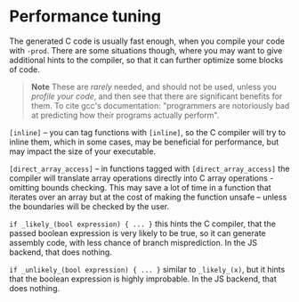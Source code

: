 # Performance tuning

The generated C code is usually fast enough, when you compile your code with `-prod`.
There are some situations though, where you may want to give additional hints to the compiler,
so that it can further optimize some blocks of code.

> **Note**
> These are *rarely* needed, and should not be used, unless you
> *profile your code*, and then see that there are significant benefits for them.
> To cite gcc's documentation: "programmers are notoriously bad at predicting
> how their programs actually perform".

`[inline]` – you can tag functions with `[inline]`, so the C compiler will
try to inline them, which in some cases, may be beneficial for performance,
but may impact the size of your executable.

`[direct_array_access]` – in functions tagged with `[direct_array_access]`
the compiler will translate array operations directly into C array operations -
omitting bounds checking.
This may save a lot of time in a function that iterates over an array but at the
cost of making the function unsafe – unless the boundaries will be checked by the user.

`if _likely_(bool expression) { ... }` this hints the C compiler, that the passed
boolean expression is very likely to be true, so it can generate assembly
code, with less chance of branch misprediction.
In the JS backend, that does nothing.

`if _unlikely_(bool expression) { ... }` similar to `_likely_(x)`, but it hints that
the boolean expression is highly improbable.
In the JS backend, that does nothing.
